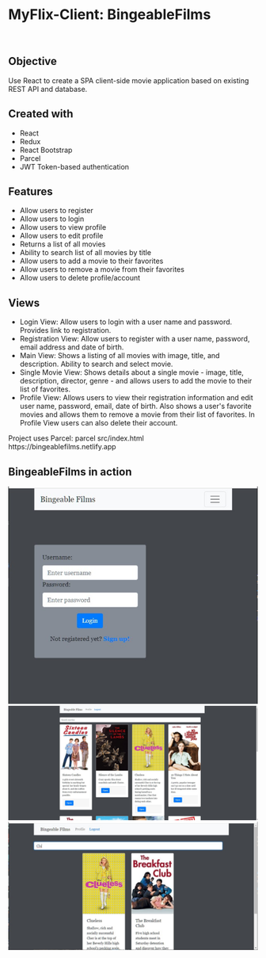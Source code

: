 <h1>MyFlix-Client: BingeableFilms</h1>
<br>
<h2>Objective</h2>
Use React to create a SPA client-side movie application based on existing REST API and database.

<h2>Created with</h2>
<ul>
<li>React</li>
<li>Redux</li>
<li>React Bootstrap</li>
<li>Parcel</li>
<li>JWT Token-based authentication</li>
</ul>

<h2>Features</h2>
<ul>
<li>Allow users to register</li>
<li>Allow users to login</li>
<li>Allow users to view profile</li>
<li>Allow users to edit profile</li>
<li>Returns a list of all movies</li>
<li>Ability to search list of all movies by title</li>
<li>Allow users to add a movie to their favorites</li>
<li>Allow users to remove a movie from their favorites</li>
<li>Allow users to delete profile/account</li>
</ul>

<h2>Views</h2>
<ul>
<li>Login View: Allow users to login with a user name and password. Provides link to registration.</li>
<li>Registration View: Allow users to register with a user name, password, email address and date of birth.</li>
<li>Main View: Shows a listing of all movies with image, title, and description. Ability to search and select movie.</li>
<li>Single Movie View: Shows details about a single movie - image, title, description, director, genre - and allows users to add the movie to their list of favorites.</li>
<li>Profile View: Allows users to view their registration information and edit user name, password, email, date of birth. Also shows a user's favorite movies and allows them to remove a movie from their list of favorites. In Profile View users can also delete their account.</li>
</ul>
Project uses Parcel: parcel src/index.html<br />
https://bingeablefilms.netlify.app
<br>
<h2>BingeableFilms in action</h2>
<img src="img\ssLogin.jpg" alt="bingeable films login">
<img src="img\ssHomepage.jpg" alt="bingeable films homepage">
<img src="img\ssSearch.jpg" alt="bingeable films search">